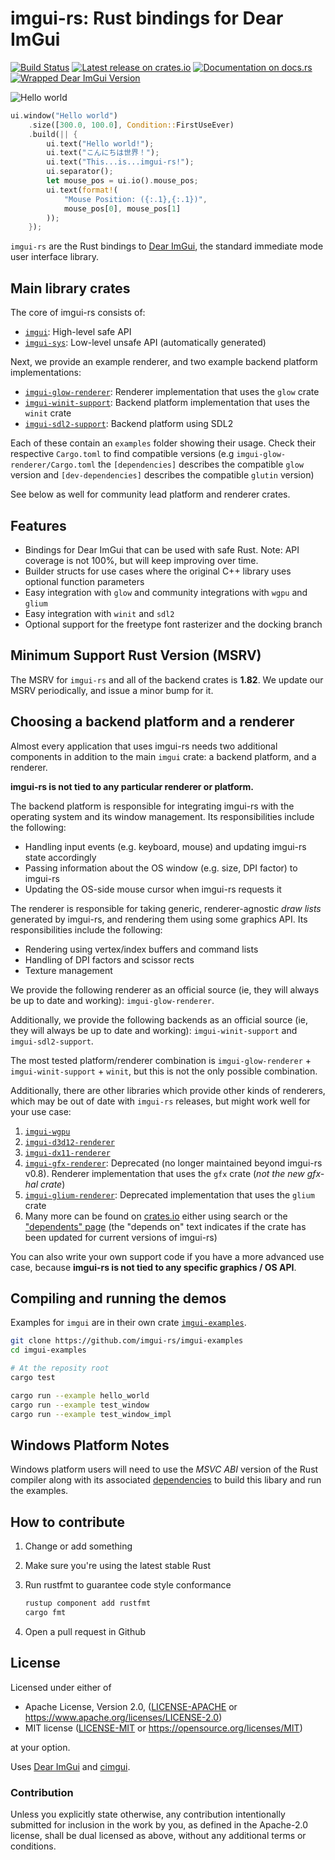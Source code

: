 # imgui-rs: Rust bindings for Dear ImGui

[![Build Status](https://github.com/imgui-rs/imgui-rs/workflows/ci/badge.svg)](https://github.com/imgui-rs/imgui-rs/actions)
[![Latest release on crates.io](https://img.shields.io/crates/v/imgui.svg)](https://crates.io/crates/imgui)
[![Documentation on docs.rs](https://docs.rs/imgui/badge.svg)](https://docs.rs/imgui)
[![Wrapped Dear ImGui Version](https://img.shields.io/badge/Dear%20ImGui%20Version-1.92.0-blue.svg)](https://github.com/ocornut/imgui)

![Hello world](hello_world.png)

```rust
ui.window("Hello world")
    .size([300.0, 100.0], Condition::FirstUseEver)
    .build(|| {
        ui.text("Hello world!");
        ui.text("こんにちは世界！");
        ui.text("This...is...imgui-rs!");
        ui.separator();
        let mouse_pos = ui.io().mouse_pos;
        ui.text(format!(
            "Mouse Position: ({:.1},{:.1})",
            mouse_pos[0], mouse_pos[1]
        ));
    });
```

`imgui-rs` are the Rust bindings to [Dear ImGui](https://github.com/ocornut/imgui), the standard immediate mode user interface library.

## Main library crates

The core of imgui-rs consists of:

- [`imgui`](./imgui): High-level safe API
- [`imgui-sys`](./imgui-sys): Low-level unsafe API (automatically generated)

Next, we provide an example renderer, and two example backend platform implementations:

- [`imgui-glow-renderer`](https://github.com/imgui-rs/imgui-glow-renderer): Renderer implementation that uses the `glow` crate
- [`imgui-winit-support`](https://github.com/imgui-rs/imgui-winit-support): Backend platform implementation that uses the `winit` crate
- [`imgui-sdl2-support`](https://github.com/imgui-rs/imgui-sdl2-support): Backend platform using SDL2

Each of these contain an `examples` folder showing their usage. Check
their respective `Cargo.toml` to find compatible versions (e.g
`imgui-glow-renderer/Cargo.toml` the `[dependencies]` describes the
compatible `glow` version and `[dev-dependencies]` describes the
compatible `glutin` version)

See below as well for community lead platform and renderer crates.

## Features

- Bindings for Dear ImGui that can be used with safe Rust. Note: API coverage
  is not 100%, but will keep improving over time.
- Builder structs for use cases where the original C++ library uses optional
  function parameters
- Easy integration with `glow` and community integrations with `wgpu` and `glium`
- Easy integration with `winit` and `sdl2`
- Optional support for the freetype font rasterizer and the docking branch

## Minimum Support Rust Version (MSRV)

The MSRV for `imgui-rs` and all of the backend crates is **1.82**. We update our MSRV periodically, and issue a minor bump for it.

## Choosing a backend platform and a renderer

Almost every application that uses imgui-rs needs two additional components in
addition to the main `imgui` crate: a backend platform, and a renderer.

**imgui-rs is not tied to any particular renderer or platform.**

The backend platform is responsible for integrating imgui-rs with the operating
system and its window management. Its responsibilities include the following:

- Handling input events (e.g. keyboard, mouse) and updating imgui-rs state
  accordingly
- Passing information about the OS window (e.g. size, DPI factor) to imgui-rs
- Updating the OS-side mouse cursor when imgui-rs requests it

The renderer is responsible for taking generic, renderer-agnostic _draw lists_
generated by imgui-rs, and rendering them using some graphics API. Its
responsibilities include the following:

- Rendering using vertex/index buffers and command lists
- Handling of DPI factors and scissor rects
- Texture management

We provide the following renderer as an official source (ie, they will always be up to date and working): `imgui-glow-renderer`.

Additionally, we provide the following backends as an official source (ie, they will always be up to date and working): `imgui-winit-support` and `imgui-sdl2-support`.

The most tested platform/renderer combination is `imgui-glow-renderer` +
`imgui-winit-support` + `winit`, but this is not the only possible
combination.

Additionally, there are other libraries which provide other kinds of renderers, which may be out of date with `imgui-rs` releases, but might work well for your use case:

1.  [`imgui-wgpu`](https://github.com/Yatekii/imgui-wgpu-rs)
2.  [`imgui-d3d12-renderer`](https://github.com/curldivergence/imgui-d3d12-renderer)
3.  [`imgui-dx11-renderer`](https://github.com/veykril/imgui-dx11-renderer)
4.  [`imgui-gfx-renderer`](https://github.com/imgui-rs/imgui-gfx-renderer): Deprecated (no longer maintained beyond imgui-rs v0.8). Renderer implementation that uses the `gfx` crate (_not the new gfx-hal crate_)
5.  [`imgui-glium-renderer`](https://github.com/imgui-rs/imgui-glium-renderer): Deprecated implementation that uses the `glium` crate
6.  Many more can be found on [crates.io](https://crates.io) either using search or the ["dependents" page](https://crates.io/crates/imgui/reverse_dependencies) (the "depends on" text indicates if the crate has been updated for current versions of imgui-rs)

You can also write your own support code if you have a more advanced use case, because **imgui-rs is not tied to any specific graphics / OS API**.

## Compiling and running the demos

Examples for `imgui` are in their own crate [`imgui-examples`](https://github.com/imgui-rs/imgui-examples).

```bash
git clone https://github.com/imgui-rs/imgui-examples
cd imgui-examples

# At the reposity root
cargo test

cargo run --example hello_world
cargo run --example test_window
cargo run --example test_window_impl
```

## Windows Platform Notes

Windows platform users will need to use the _MSVC ABI_ version of the Rust
compiler along with its associated
[dependencies](https://www.rust-lang.org/en-US/downloads.html#win-foot) to
build this libary and run the examples.

## How to contribute

1. Change or add something
2. Make sure you're using the latest stable Rust
3. Run rustfmt to guarantee code style conformance

   ```bash
   rustup component add rustfmt
   cargo fmt
   ```

4. Open a pull request in Github

## License

Licensed under either of

- Apache License, Version 2.0, ([LICENSE-APACHE](LICENSE-APACHE) or https://www.apache.org/licenses/LICENSE-2.0)
- MIT license ([LICENSE-MIT](LICENSE-MIT) or https://opensource.org/licenses/MIT)

at your option.

Uses [Dear ImGui](https://github.com/ocornut/imgui) and
[cimgui](https://github.com/cimgui/cimgui).

### Contribution

Unless you explicitly state otherwise, any contribution intentionally submitted
for inclusion in the work by you, as defined in the Apache-2.0 license, shall
be dual licensed as above, without any additional terms or conditions.
